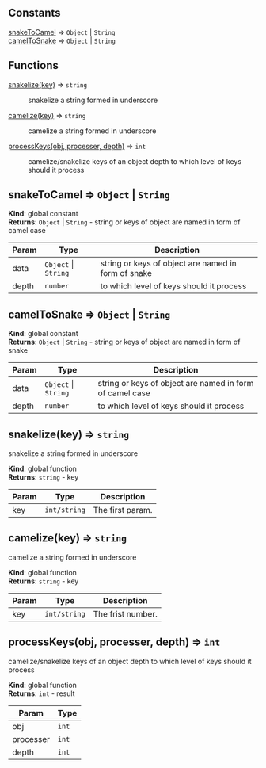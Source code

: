 ## Constants

<dl>
<dt><a href="#snakeToCamel">snakeToCamel</a> ⇒ <code>Object</code> | <code>String</code></dt>
<dd></dd>
<dt><a href="#camelToSnake">camelToSnake</a> ⇒ <code>Object</code> | <code>String</code></dt>
<dd></dd>
</dl>

## Functions

<dl>
<dt><a href="#snakelize">snakelize(key)</a> ⇒ <code>string</code></dt>
<dd><p>snakelize a string formed in underscore</p>
</dd>
<dt><a href="#camelize">camelize(key)</a> ⇒ <code>string</code></dt>
<dd><p>camelize a string formed in underscore</p>
</dd>
<dt><a href="#processKeys">processKeys(obj, processer, depth)</a> ⇒ <code>int</code></dt>
<dd><p>camelize/snakelize keys of an object
depth to which level of keys should it process</p>
</dd>
</dl>

<a name="snakeToCamel"></a>

## snakeToCamel ⇒ <code>Object</code> \| <code>String</code>

**Kind**: global constant  
**Returns**: <code>Object</code> \| <code>String</code> - string or keys of object are named in form of camel case

| Param | Type                                       | Description                                         |
| ----- | ------------------------------------------ | --------------------------------------------------- |
| data  | <code>Object</code> \| <code>String</code> | string or keys of object are named in form of snake |
| depth | <code>number</code>                        | to which level of keys should it process            |

<a name="camelToSnake"></a>

## camelToSnake ⇒ <code>Object</code> \| <code>String</code>

**Kind**: global constant  
**Returns**: <code>Object</code> \| <code>String</code> - string or keys of object are named in form of snake

| Param | Type                                       | Description                                              |
| ----- | ------------------------------------------ | -------------------------------------------------------- |
| data  | <code>Object</code> \| <code>String</code> | string or keys of object are named in form of camel case |
| depth | <code>number</code>                        | to which level of keys should it process                 |

<a name="snakelize"></a>

## snakelize(key) ⇒ <code>string</code>

snakelize a string formed in underscore

**Kind**: global function  
**Returns**: <code>string</code> - key

| Param | Type                    | Description      |
| ----- | ----------------------- | ---------------- |
| key   | <code>int/string</code> | The first param. |

<a name="camelize"></a>

## camelize(key) ⇒ <code>string</code>

camelize a string formed in underscore

**Kind**: global function  
**Returns**: <code>string</code> - key

| Param | Type                    | Description       |
| ----- | ----------------------- | ----------------- |
| key   | <code>int/string</code> | The frist number. |

<a name="processKeys"></a>

## processKeys(obj, processer, depth) ⇒ <code>int</code>

camelize/snakelize keys of an object
depth to which level of keys should it process

**Kind**: global function  
**Returns**: <code>int</code> - result

| Param     | Type             |
| --------- | ---------------- |
| obj       | <code>int</code> |
| processer | <code>int</code> |
| depth     | <code>int</code> |
